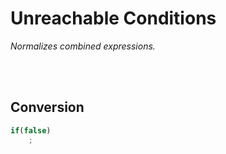 
# Unreachable Conditions

*Normalizes combined expressions.*

<br>
<br>

## Conversion

```js
if(false)
    ;
```

```js

```

<br>
